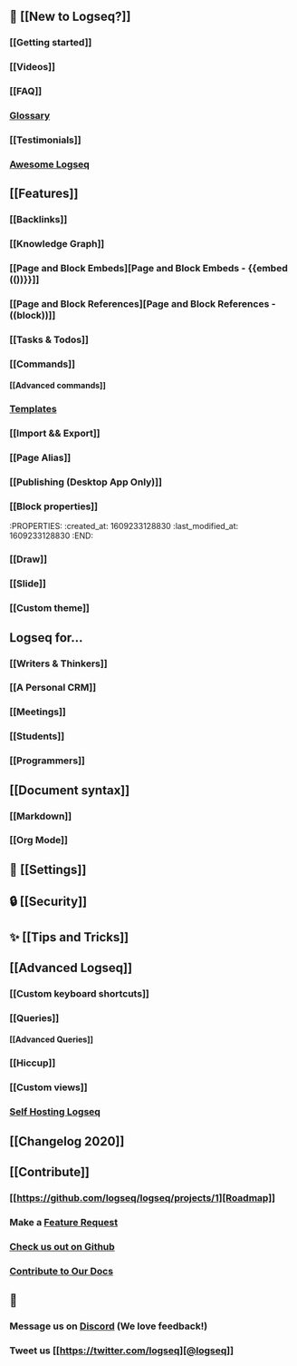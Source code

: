 ## 🌟 [[New to Logseq?]]
### [[Getting started]]
### [[Videos]]
### [[FAQ]]
### [Glossary](https://discuss.logseq.com/t/glossary-draft-work-in-progress/196)
### [[Testimonials]]
### [Awesome Logseq](https://github.com/logseq/awesome-logseq)
## [[Features]]
### [[Backlinks]]
### [[Knowledge Graph]]
### [[Page and Block Embeds][Page and Block Embeds - {{embed (())}}]]
### [[Page and Block References][Page and Block References - ((block))]]
### [[Tasks & Todos]]
### [[Commands]]
#### [[Advanced commands]]
### [Templates](https://discuss.logseq.com/t/templates-how-to-create-edit-and-insert/200)
### [[Import && Export]]
### [[Page Alias]]
### [[Publishing (Desktop App Only)]]
### [[Block properties]]
:PROPERTIES:
:created_at: 1609233128830
:last_modified_at: 1609233128830
:END:
### [[Draw]]
### [[Slide]]
### [[Custom theme]]
## Logseq for...
### [[Writers & Thinkers]]
### [[A Personal CRM]]
### [[Meetings]]
### [[Students]]
### [[Programmers]]
## [[Document syntax]]
### [[Markdown]]
### [[Org Mode]]
## 👤 [[Settings]]
## 🔒 [[Security]]
## ✨ [[Tips and Tricks]]
## [[Advanced Logseq]]
### [[Custom keyboard shortcuts]]
### [[Queries]]
#### [[Advanced Queries]]
### [[Hiccup]]
### [[Custom views]]
### [Self Hosting Logseq](https://github.com/dustinlacewell/logseq-guide)
## [[Changelog 2020]]
## [[Contribute]]
### [[https://github.com/logseq/logseq/projects/1][Roadmap]]
### Make a [Feature Request](https://discuss.logseq.com/)
### [Check us out on Github](https://github.com/logseq/logseq)
### [Contribute to Our Docs](https://github.com/logseq/docs)
## 💬
### Message us on [Discord](https://discord.gg/KpN4eHY) (We love feedback!)
### Tweet us [[https://twitter.com/logseq][@logseq]]